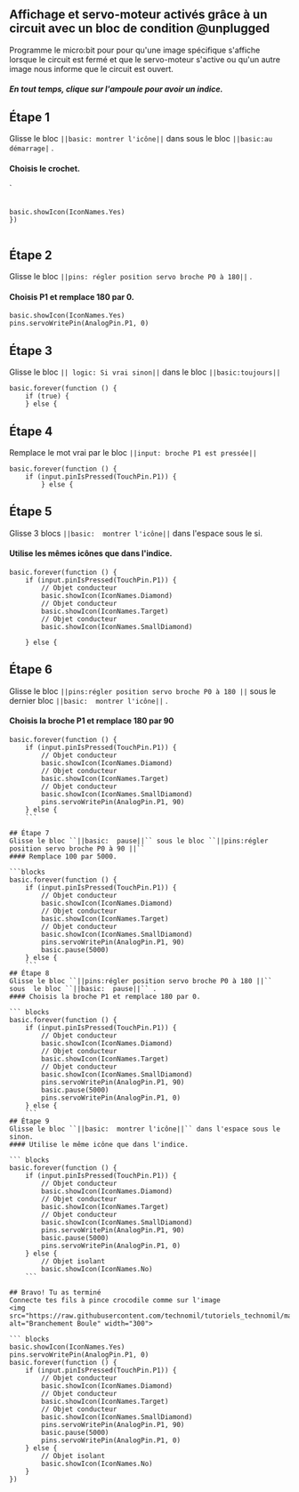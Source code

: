 ## Affichage et servo-moteur activés grâce à un circuit avec un bloc de condition @unplugged
Programme le micro:bit pour pour qu'une image spécifique s'affiche lorsque le circuit est fermé et que le servo-moteur s'active ou qu'un autre image nous informe que le circuit est ouvert.
##### En tout temps, clique sur l'ampoule pour avoir un indice.

## Étape 1
Glisse le bloc ``||basic: montrer l'icône||`` dans sous le bloc  ``||basic:au démarrage|`` .
#### Choisis le crochet.
`
``` blocks

basic.showIcon(IconNames.Yes)
})


```

## Étape 2
Glisse le bloc  ``||pins: régler position servo broche P0 à 180||`` .
#### Choisis P1 et remplace 180 par 0.

``` blocks
basic.showIcon(IconNames.Yes)
pins.servoWritePin(AnalogPin.P1, 0)
```

## Étape 3
Glisse le bloc `` || logic: Si vrai sinon|| `` dans le bloc  ``||basic:toujours||`` 

``` blocks
basic.forever(function () {
    if (true) {
    } else {
```
## Étape 4
Remplace le mot vrai par le bloc  ``||input: broche P1 est pressée||``
``` blocks
basic.forever(function () {
    if (input.pinIsPressed(TouchPin.P1)) {
        } else {
```
## Étape 5
Glisse 3 blocs ``||basic:  montrer l'icône||`` dans l'espace sous le si.
#### Utilise les mêmes icônes que dans l'indice.

```blocks
basic.forever(function () {
    if (input.pinIsPressed(TouchPin.P1)) {
        // Objet conducteur
        basic.showIcon(IconNames.Diamond)
        // Objet conducteur
        basic.showIcon(IconNames.Target)
        // Objet conducteur
        basic.showIcon(IconNames.SmallDiamond)

    } else {
```

## Étape 6
Glisse le bloc ``||pins:régler position servo broche P0 à 180 ||`` sous le dernier bloc ``||basic:  montrer l'icône||`` .
#### Choisis la broche P1 et remplace 180 par 90

``` blocks
basic.forever(function () {
    if (input.pinIsPressed(TouchPin.P1)) {
        // Objet conducteur
        basic.showIcon(IconNames.Diamond)
        // Objet conducteur
        basic.showIcon(IconNames.Target)
        // Objet conducteur
        basic.showIcon(IconNames.SmallDiamond)
        pins.servoWritePin(AnalogPin.P1, 90)
    } else {
    ```

## Étape 7
Glisse le bloc ``||basic:  pause||`` sous le bloc ``||pins:régler position servo broche P0 à 90 ||`` 
#### Remplace 100 par 5000.

```blocks
basic.forever(function () {
    if (input.pinIsPressed(TouchPin.P1)) {
        // Objet conducteur
        basic.showIcon(IconNames.Diamond)
        // Objet conducteur
        basic.showIcon(IconNames.Target)
        // Objet conducteur
        basic.showIcon(IconNames.SmallDiamond)
        pins.servoWritePin(AnalogPin.P1, 90)
        basic.pause(5000)
    } else {
    ```
## Étape 8
Glisse le bloc ``||pins:régler position servo broche P0 à 180 ||`` sous  le bloc ``||basic:  pause||`` .
#### Choisis la broche P1 et remplace 180 par 0.

``` blocks
basic.forever(function () {
    if (input.pinIsPressed(TouchPin.P1)) {
        // Objet conducteur
        basic.showIcon(IconNames.Diamond)
        // Objet conducteur
        basic.showIcon(IconNames.Target)
        // Objet conducteur
        basic.showIcon(IconNames.SmallDiamond)
        pins.servoWritePin(AnalogPin.P1, 90)
        basic.pause(5000)
        pins.servoWritePin(AnalogPin.P1, 0)
    } else {
    ```
## Étape 9
Glisse le bloc ``||basic:  montrer l'icône||`` dans l'espace sous le sinon.
#### Utilise le même icône que dans l'indice.

``` blocks
basic.forever(function () {
    if (input.pinIsPressed(TouchPin.P1)) {
        // Objet conducteur
        basic.showIcon(IconNames.Diamond)
        // Objet conducteur
        basic.showIcon(IconNames.Target)
        // Objet conducteur
        basic.showIcon(IconNames.SmallDiamond)
        pins.servoWritePin(AnalogPin.P1, 90)
        basic.pause(5000)
        pins.servoWritePin(AnalogPin.P1, 0)
    } else {
        // Objet isolant
        basic.showIcon(IconNames.No)
    ```

## Bravo! Tu as terminé
Connecte tes fils à pince crocodile comme sur l'image
<img src="https://raw.githubusercontent.com/technomil/tutoriels_technomil/master/branchement%20boule.png" alt="Branchement Boule" width="300">

``` blocks
basic.showIcon(IconNames.Yes)
pins.servoWritePin(AnalogPin.P1, 0)
basic.forever(function () {
    if (input.pinIsPressed(TouchPin.P1)) {
        // Objet conducteur
        basic.showIcon(IconNames.Diamond)
        // Objet conducteur
        basic.showIcon(IconNames.Target)
        // Objet conducteur
        basic.showIcon(IconNames.SmallDiamond)
        pins.servoWritePin(AnalogPin.P1, 90)
        basic.pause(5000)
        pins.servoWritePin(AnalogPin.P1, 0)
    } else {
        // Objet isolant
        basic.showIcon(IconNames.No)
    }
})

```
